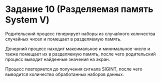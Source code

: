 # Задание 10 (Разделяемая память System V)
Родительский процесс генерирует наборы из случайного количества
случайных чисел и помещает в разделяемую память.

Дочерний процесс находит максимальное и минимальное число и
также помещает их в разделяемую память, после чего родительский процесс
выводит найденные значения на экран.

Процесс повторяется до получения сигнала SIGINT, после чего
выводится количество обработанных наборов данных.